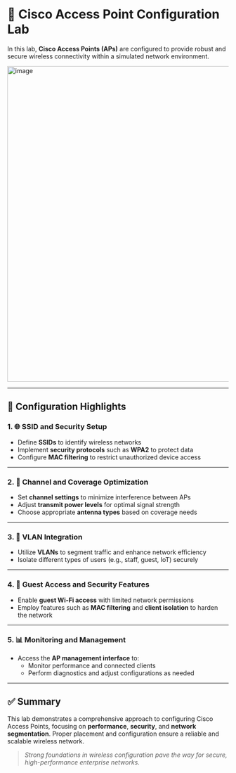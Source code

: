 # 📶 Cisco Access Point Configuration Lab

In this lab, **Cisco Access Points (APs)** are configured to provide robust and secure wireless connectivity within a simulated network environment.

<img width="1757" height="718" alt="image" src="https://github.com/user-attachments/assets/0204ef5e-6b79-4358-8297-945a2f063c3e" />


---

## 🔧 Configuration Highlights

### 1. 🌐 SSID and Security Setup  
- Define **SSIDs** to identify wireless networks  
- Implement **security protocols** such as **WPA2** to protect data  
- Configure **MAC filtering** to restrict unauthorized device access

---

### 2. 📡 Channel and Coverage Optimization  
- Set **channel settings** to minimize interference between APs  
- Adjust **transmit power levels** for optimal signal strength  
- Choose appropriate **antenna types** based on coverage needs

---

### 3. 🧩 VLAN Integration  
- Utilize **VLANs** to segment traffic and enhance network efficiency  
- Isolate different types of users (e.g., staff, guest, IoT) securely

---

### 4. 👥 Guest Access and Security Features  
- Enable **guest Wi-Fi access** with limited network permissions  
- Employ features such as **MAC filtering** and **client isolation** to harden the network

---

### 5. 📊 Monitoring and Management  
- Access the **AP management interface** to:
  - Monitor performance and connected clients  
  - Perform diagnostics and adjust configurations as needed  

---

## ✅ Summary

This lab demonstrates a comprehensive approach to configuring Cisco Access Points, focusing on **performance**, **security**, and **network segmentation**. Proper placement and configuration ensure a reliable and scalable wireless network.

> *Strong foundations in wireless configuration pave the way for secure, high-performance enterprise networks.*
